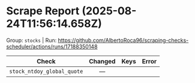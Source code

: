 # Scrape Report (2025-08-24T11:56:14.658Z)

Group: `stocks`  |  Run: https://github.com/AlbertoRoca96/scraping-checks-scheduler/actions/runs/17188350148

| Check | Changed | Keys | Error |
|---|:---:|:--|:--|
| `stock_ntdoy_global_quote` | — |  |  |
